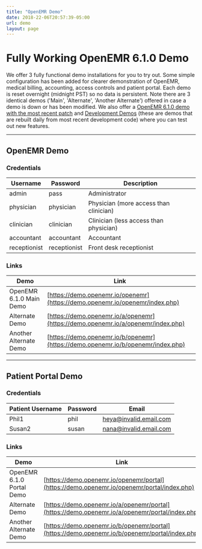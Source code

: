 ```yaml
---
title: "OpenEMR Demo"
date: 2018-22-06T20:57:39-05:00
url: demo
layout: page
---
```


# Fully Working OpenEMR 6.1.0 Demo

We offer 3 fully functional demo installations for you to try out. Some simple configuration has been added for clearer demonstration of OpenEMR, medical billing, accounting, access controls and patient portal. Each demo is reset overnight (midnight PST) so no data is persistent. Note there are 3 identical demos ('Main', 'Alternate', 'Another Alternate') offered in case a demo is down or has been modified. We also offer a [OpenEMR 6.1.0 demo with the most recent patch](https://www.open-emr.org/wiki/index.php/Development_6.1.0_Demo) and [Development Demos](https://www.open-emr.org/wiki/index.php/Development_Demo) (these are demos that are rebuilt daily from most recent development code) where you can test out new features.

---

## OpenEMR Demo

### Credentials

| Username     | Password     | Description                            |
|--------------|--------------|----------------------------------------|
| admin        | pass         | Administrator                          |
| physician    | physician    | Physician (more access than clinician) |
| clinician    | clinician    | Clinician (less access than physician) |
| accountant   | accountant   | Accountant                             |
| receptionist | receptionist | Front desk receptionist                |

### Links
| Demo                    |Link |
|-------------------------|----------------------------------------------------------------------------------|
| OpenEMR 6.1.0 Main Demo | [https://demo.openemr.io/openemr](https://demo.openemr.io/openemr/index.php) |
| Alternate Demo          | [https://demo.openemr.io/a/openemr](https://demo.openemr.io/a/openemr/index.php) |
| Another Alternate Demo  | [https://demo.openemr.io/b/openemr](https://demo.openemr.io/b/openemr/index.php) |

---

## Patient Portal Demo

### Credentials

| Patient Username   | Password | Email                  |
|--------------------|----------|------------------------|
| Phil1              | phil     | heya@invalid.email.com |
| Susan2             | susan    | nana@invalid.email.com |

### Links

| Demo                      |Link |
|---------------------------|----------------------------------------------------------------------------------------------------|
| OpenEMR 6.1.0 Portal Demo | [https://demo.openemr.io/openemr/portal](https://demo.openemr.io/openemr/portal/index.php) |
| Alternate Demo            | [https://demo.openemr.io/a/openemr/portal](https://demo.openemr.io/a/openemr/portal/index.php) |
| Another Alternate Demo    | [https://demo.openemr.io/b/openemr/portal](https://demo.openemr.io/b/openemr/portal/index.php) |

